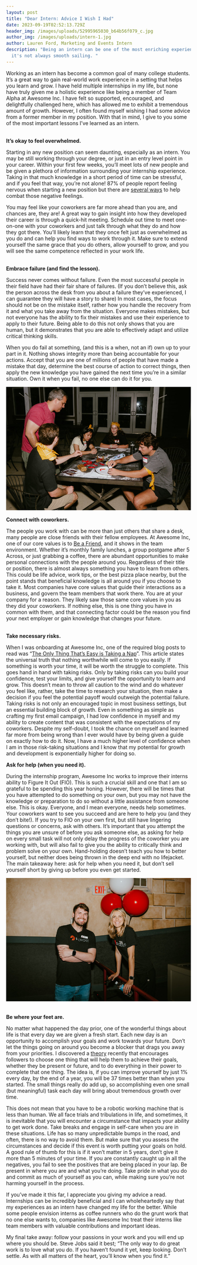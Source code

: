 ```yaml
---
layout: post
title: "Dear Intern: Advice I Wish I Had"
date: 2023-09-19T02:52:13.729Z
header_img: /images/uploads/52995965030_b64b56f079_c.jpg
author_img: /images/uploads/intern-1.jpg
author: Lauren Ford, Marketing and Events Intern
description: "Being an intern can be one of the most enriching experiences, but
  it's not always smooth sailing. "
---
```

<!--StartFragment-->

Working as an intern has become a common goal of many college students. It’s a great way to gain real-world work experience in a setting that helps you learn and grow. I have held multiple internships in my life, but none have truly given me a holistic experience like being a member of Team Alpha at Awesome Inc. I have felt so supported, encouraged, and delightfully challenged here, which has allowed me to exhibit a tremendous amount of growth. However, I often found myself wishing I had some advice from a former member in my position. With that in mind, I give to you some of the most important lessons I’ve learned as an intern. 

**\
It’s okay to feel overwhelmed.** 

Starting in any new position can seem daunting, especially as an intern. You may be still working through your degree, or just in an entry level point in your career. Within your first few weeks, you’ll meet lots of new people and be given a plethora of information surrounding your internship experience. Taking in that much knowledge in a short period of time can be stressful, and if you feel that way, you’re not alone! 87% of people report feeling nervous when starting a new position but there are [several ways](https://www.forbes.com/sites/tracybrower/2023/03/26/nervous-for-a-new-job-5-ways-to-tackle-the-tension/?sh=102f420747bc) to help combat those negative feelings. 

You may feel like your coworkers are far more ahead than you are, and chances are, they are! A great way to gain insight into how they developed their career is through a quick-hit meeting. Schedule out time to meet one-on-one with your coworkers and just talk through what they do and how they got there. You’ll likely learn that they once felt just as overwhelmed as you do and can help you find ways to work through it. Make sure to extend yourself the same grace that you do others, allow yourself to grow, and you will see the same competence reflected in your work life. 

**\
Embrace failure (and find the lesson).** 

Success never comes without failure. Even the most successful people in their field have had their fair share of failures. (If you don’t believe this, ask the person across the desk from you about a failure they’ve experienced, I can guarantee they will have a story to share) In most cases, the focus should not be on the mistake itself, rather how you handle the recovery from it and what you take away from the situation. Everyone makes mistakes, but not everyone has the ability to fix their mistakes and use their experience to apply to their future. Being able to do this not only shows that you are human, but it demonstrates that you are able to effectively adapt and utilize critical thinking skills. 

When you do fail at something, (and this is a when, not an if) own up to your part in it. Nothing shows integrity more than being accountable for your actions. Accept that you are one of millions of people that have made a mistake that day, determine the best course of action to correct things, then apply the new knowledge you have gained the next time you’re in a similar situation. Own it when you fail, no one else can do it for you. 

![](/images/uploads/53132123151_61a27c1d08_c.jpg)

**Connect with coworkers.**

The people you work with can be more than just others that share a desk, many people are close friends with their fellow employees. At Awesome Inc, one of our core values is to [Be a Friend](https://www.awesomeinc.org/#core-values), and it shows in the team environment. Whether it’s monthly family lunches, a group postgame after 5 Across, or just grabbing a coffee, there are abundant opportunities to make personal connections with the people around you. Regardless of their title or position, there is almost always something you have to learn from others. This could be life advice, work tips, or the best pizza place nearby, but the point stands that beneficial knowledge is all around you if you choose to take it. Most companies have core values that guide their interactions as a business, and govern the team members that work there. You are at your company for a reason. They likely saw those same core values in you as they did your coworkers. If nothing else, this is one thing you have in common with them, and that connecting factor could be the reason you find your next employer or gain knowledge that changes your future. 

**\
Take necessary risks.**

When I was onboarding at Awesome Inc, one of the required blog posts to read was “[The Only Thing That’s Easy is Taking a Nap](https://blog.awesomeinc.org/post/65083803560/the-only-thing-thats-easy-is-taking-a-nap)”. This article states the universal truth that nothing worthwhile will come to you easily. If something is worth your time, it will be worth the struggle to complete. This goes hand in hand with taking risks. Only by taking risks can you build your confidence, test your limits, and give yourself the opportunity to learn and grow. This doesn’t mean to throw all caution to the wind and do whatever you feel like, rather, take the time to research your situation, then make a decision if you feel the potential payoff would outweigh the potential failure. Taking risks is not only an encouraged topic in most business settings, but an essential building block of growth. Even in something as simple as crafting my first email campaign, I had low confidence in myself and my ability to create content that was consistent with the expectations of my coworkers. Despite my self-doubt, I took the chance on myself and learned far more from being wrong than I ever would have by being given a guide on exactly how to do it. Now, I have a much higher level of confidence when I am in those risk-taking situations and I know that my potential for growth and development is exponentially higher for doing so.  



**Ask for help (when you need it).** 

During the internship program, Awesome Inc works to improve their interns ability to Figure It Out (FIO). This is such a crucial skill and one that I am so grateful to be spending this year honing. However, there will be times that you have attempted to do something on your own, but you may not have the knowledge or preparation to do so without a little assistance from someone else. This is okay. Everyone, and I mean everyone, needs help sometimes. Your coworkers want to see you succeed and are here to help you (and they don’t bite!). If you try to FIO on your own first, but still have lingering questions or concerns, ask with others. It’s important that you attempt the things you are unsure of before you ask someone else, as asking for help on every small task will not only delay the progress of the coworker you are working with, but will also fail to give you the ability to critically think and problem solve on your own. Hand-holding doesn’t teach you how to better yourself, but neither does being thrown in the deep end with no lifejacket. The main takeaway here: ask for help when you need it, but don’t sell yourself short by giving up before you even get started.

![](/images/uploads/52851526076_7d98a439f0_c.jpg)

**\
Be where your feet are.** 

No matter what happened the day prior, one of the wonderful things about life is that every day we are given a fresh start. Each new day is an opportunity to accomplish your goals and work towards your future. Don’t let the things going on around you become a blocker that drags you away from your priorities. I discovered a [theory](https://www.dukece.com/insights/self-improvement-1-percent-time/) recently that encourages followers to choose one thing that will help them to achieve their goals, whether they be present or future, and to do everything in their power to complete that one thing. The idea is, if you can improve yourself by just 1% every day, by the end of a year, you will be 37 times better than when you started. The small things really do add up, so accomplishing even one small (but meaningful) task each day will bring about tremendous growth over time. 

This does not mean that you have to be a robotic working machine that is less than human. We all face trials and tribulations in life, and sometimes, it is inevitable that you will encounter a circumstance that impacts your ability to get work done. Take breaks and engage in self-care when you are in these situations. Life has so many unpredictable bumps in the road, and often, there is no way to avoid them. But make sure that you assess the circumstances and decide if this event is worth putting your goals on hold. A good rule of thumb for this is if it won’t matter in 5 years, don’t give it more than 5 minutes of your time. If you are constantly caught up in all the negatives, you fail to see the positives that are being placed in your lap. Be present in where you are and what you’re doing. Take pride in what you do and commit as much of yourself as you can, while making sure you’re not harming yourself in the process. 

If you’ve made it this far, I appreciate you giving my advice a read. Internships can be incredibly beneficial and I can wholeheartedly say that my experiences as an intern have changed my life for the better. While some people envision interns as coffee runners who do the grunt work that no one else wants to, companies like Awesome Inc treat their interns like team members with valuable contributions and important ideas. 

My final take away: follow your passions in your work and you will end up where you should be. Steve Jobs said it best; “The only way to do great work is to love what you do. If you haven’t found it yet, keep looking. Don’t settle. As with all matters of the heart, you’ll know when you find it.”



<!--EndFragment-->